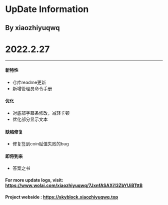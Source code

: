 # UpDate Information
## By xiaozhiyuqwq

# 2022.2.27

---

#### 新特性

- 仓库readme更新
- 新增管理员命令手册

#### 优化

- 对底部字幕条修改，减轻卡顿
- 优化部分显示文本

#### 缺陷修复

- 修复签到coin赋值失败的bug

#### 即将到来

- 答案之书

#### For more update logs, visit: https://www.wolai.com/xiaozhiyuqwq/7JxnfASAXj13ZbYUiBTttB
#### Project webside : https://skyblock.xiaozhiyuqwq.top